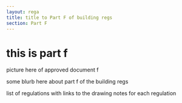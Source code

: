 ```yaml
---
layout: rega
title: title to Part F of building regs
section: Part F
---
```


# this is part f 

picture here of approved document f

some blurb here about part f of the building regs

list of regulations with links to the drawing notes for each regulation